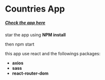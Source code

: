 
<h1>Countries App</h1>

<h5><a href='https://countriesapp22.netlify.app/' target='_blank'>Check the app here</a></h5>


<p>star the app using <b>NPM install</b></p>
<p>then npm start</p>
<p>this app use react and the followings packages:</p>
<ul>
  <li><b>axios</b></li>
  <li><b>sass</b></li>
  <li><b>react-router-dom</b></li>
</ul>

